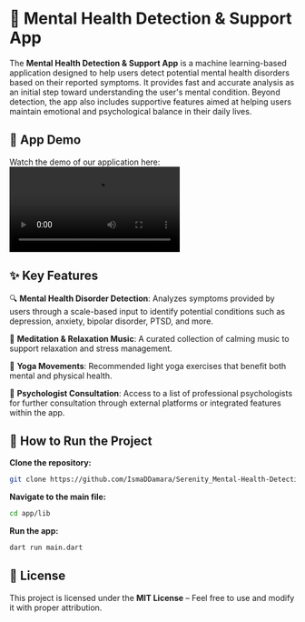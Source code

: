 # 🧠 **Mental Health Detection & Support App**

The **Mental Health Detection & Support App** is a machine learning-based application designed to help users detect potential mental health disorders based on their reported symptoms. It provides fast and accurate analysis as an initial step toward understanding the user's mental condition.
Beyond detection, the app also includes supportive features aimed at helping users maintain emotional and psychological balance in their daily lives.


## 🎥 App Demo
Watch the demo of our application here: 
<video controls src="Demo Aplikasi Serenity.mp4" title="Title"></video>

## ✨ **Key Features**

🔍 **Mental Health Disorder Detection**: Analyzes symptoms provided by users through a scale-based input to identify potential conditions such as depression, anxiety, bipolar disorder, PTSD, and more.

🎵 **Meditation & Relaxation Music**: A curated collection of calming music to support relaxation and stress management.

🧘 **Yoga Movements**: Recommended light yoga exercises that benefit both mental and physical health.

💬 **Psychologist Consultation**: Access to a list of professional psychologists for further consultation through external platforms or integrated features within the app.

## 🚀 **How to Run the Project**

**Clone the repository:**

```bash
git clone https://github.com/IsmaDDamara/Serenity_Mental-Health-Detection-Support-App.git
```

**Navigate to the main file:**

```bash
cd app/lib
```

**Run the app:**

```bash
dart run main.dart
```

## 📄 License

This project is licensed under the **MIT License** – Feel free to use and modify it with proper attribution.